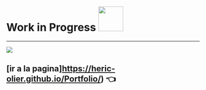 # Work in Progress <img src="![](https://i.imgur.com/UsL6IWU.png)" width='65px' >
 
---

![](https://i.imgur.com/7ioY2f7.png)

## [ir a la pagina]https://heric-olier.github.io/Portfolio/) 👈
